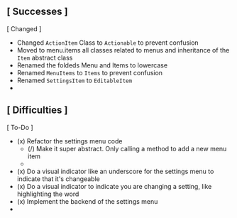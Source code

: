 [ Successes ]
- 


[ Changed ]
- Changed `ActionItem` Class to `Actionable` to prevent 
    confusion
- Moved to menu.items all classes related to menus and 
    inheritance of the `Item` abstract class 
- Renamed the foldeds Menu and Items to lowercase 
- Renamed `MenuItems` to `Items` to prevent confusion 
- Renamed `SettingsItem` to `EditableItem` 
- 


[ Difficulties ]
- 

[ To-Do ]
- (x) Refactor the settings menu code
    - (/) Make it super abstract. Only calling a method to 
        add a new menu item 
    - 
- (x) Do a visual indicator like an underscore for the 
    settings menu to indicate that it's changeable
- (x) Do a visual indicator to indicate you are changing a 
    setting, like highlighting the word
- (x) Implement the backend of the settings menu 
- 

